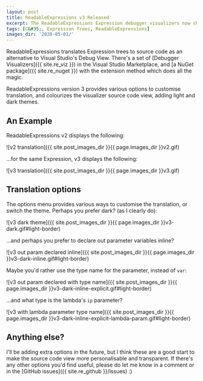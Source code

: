 ```yaml
---
layout: post
title: ReadableExpressions v3 Released
excerpt: The ReadableExpressions Expression debugger visualizers now show colourized, themeable source code, with a variety of translation options.
tags: [C&#35;, Expression Trees, ReadableExpressions]
images_dir: '2020-05-01/'
---
```


ReadableExpressions translates Expression trees to source code as an alternative to Visual Studio's 
Debug View. There's a set of [Debugger Visualizers]({{ site.re_viz }}) in the Visual Studio Marketplace,
and [a NuGet package]({{ site.re_nuget }}) with the extension method which does all the magic.

ReadableExpressions version 3 provides various options to customise translation, and colourizes the 
visualizer source code view, adding light and dark themes.

## An Example

ReadableExpressions v2 displays the following:

![v2 translation]({{ site.post_images_dir }}{{ page.images_dir }}v2.gif)

...for the same Expression, v3 displays the following:

![v3 translation]({{ site.post_images_dir }}{{ page.images_dir }}v3.gif)

## Translation options

The options menu provides various ways to customise the translation, or switch the theme. Perhaps
you prefer dark? (as I clearly do):

![v3 dark theme]({{ site.post_images_dir }}{{ page.images_dir }}v3-dark.gif#light-border)

...and perhaps you prefer to declare out parameter variables inline?

![v3 out param declared inline]({{ site.post_images_dir }}{{ page.images_dir }}v3-dark-inline.gif#light-border)

Maybe you'd rather use the type name for the parameter, instead of `var`:

![v3 out param declared with type name]({{ site.post_images_dir }}{{ page.images_dir }}v3-dark-inline-explicit.gif#light-border)

...and what type is the lambda's `ip` parameter?

![v3 with lambda parameter type name]({{ site.post_images_dir }}{{ page.images_dir }}v3-dark-inline-explicit-lambda-param.gif#light-border)

## Anything else?

I'll be adding extra options in the future, but I think these are a good start to make the source 
code view more personalisable and transparent. If there's any other options you'd find useful, 
please do let me know in a comment or in the [GitHub issues]({{ site.re_github }}/issues) :)